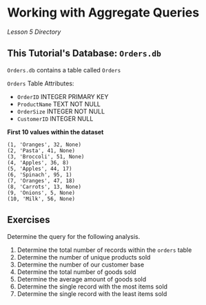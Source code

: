 # Working with Aggregate Queries

_Lesson 5 Directory_

## This Tutorial's Database: `Orders.db`

`Orders.db` contains a table called `Orders`

`Orders` Table Attributes:

* `OrderID` INTEGER PRIMARY KEY
* `ProductName` TEXT NOT NULL
* `OrderSize` INTEGER NOT NULL
* `CustomerID` INTEGER NULL

**First 10 values within the dataset**

```
(1, 'Oranges', 32, None)
(2, 'Pasta', 41, None)   
(3, 'Broccoli', 51, None)
(4, 'Apples', 36, 8)     
(5, 'Apples', 44, 17)    
(6, 'Spinach', 95, 1)    
(7, 'Oranges', 47, 18)   
(8, 'Carrots', 13, None) 
(9, 'Onions', 5, None)
(10, 'Milk', 56, None)
```

## Exercises

Determine the query for the following analysis.

1. Determine the total number of records within the `orders` table
2. Determine the number of unique products sold
3. Determine the number of our customer base
4. Determine the total number of goods sold
5. Determine the average amount of goods sold
6. Determine the single record with the most items sold
7. Determine the single record with the least items sold
